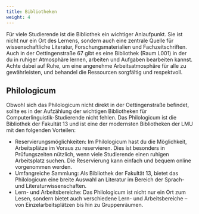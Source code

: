 ```yaml
---
title: Bibliotheken
weight: 4
---
```


Für viele Studierende ist die Bibliothek ein wichtiger Anlaufpunkt. Sie ist nicht nur ein Ort des Lernens, sondern auch eine zentrale Quelle für wissenschaftliche Literatur, Forschungsmaterialien und Fachzeitschriften. Auch in der Oettingenstraße 67 gibt es eine Bibliothek (Raum L001) in der du in ruhiger Atmosphäre lernen, arbeiten und Aufgaben bearbeiten kannst. Achte dabei auf Ruhe, um eine angenehme Arbeitsatmosphäre für alle zu gewährleisten, und behandel die Ressourcen sorgfältig und respektvoll.

## Philologicum
Obwohl sich das Philologicum nicht direkt in der Oettingenstraße befindet, sollte es in der Aufzählung der wichtigen Bibliotheken für Computerlinguistik-Studierende nicht fehlen. Das Philologicum ist die Bibliothek der Fakultät 13 und ist eine der modernsten Bibliotheken der LMU mit den folgenden Vorteilen:

- Reservierungsmöglichkeiten: Im Philologicum hast du die Möglichkeit, Arbeitsplätze im Voraus zu reservieren. Dies ist besonders in Prüfungszeiten nützlich, wenn viele Studierende einen ruhigen Arbeitsplatz suchen. Die Reservierung kann einfach und bequem online vorgenommen werden.
- Umfangreiche Sammlung: Als Bibliothek der Fakultät 13, bietet das Philologicum eine breite Auswahl an Literatur im Bereich der Sprach- und Literaturwissenschaften.
- Lern- und Arbeitsbereiche: Das Philologicum ist nicht nur ein Ort zum Lesen, sondern bietet auch verschiedene Lern- und Arbeitsbereiche – von Einzelarbeitsplätzen bis hin zu Gruppenräumen.